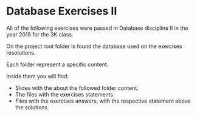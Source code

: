 # Database Exercises II
All of the following exercises were passed in Database discipline II in the year 2018 for the 3K class.

On the project root folder is found the database used on the exercises resolutions. 

Each folder represent a specific content.

Inside them you will find:
* Slides with the about the followed folder content.
* The files with the exercises statements.
* Files with the exercises answers, with the respective statement above the solutions.


